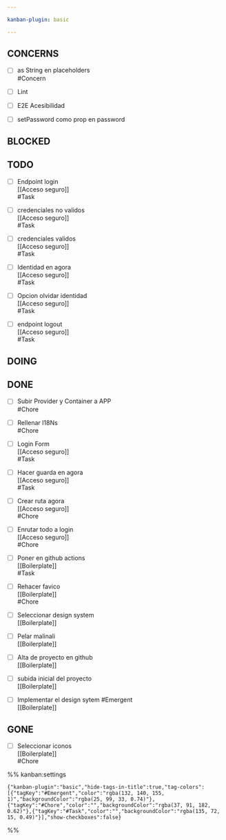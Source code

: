 ```yaml
---

kanban-plugin: basic

---
```


## CONCERNS

- [ ] as String en placeholders<br>#Concern
- [ ] Lint
- [ ] E2E Acesibilidad
- [ ] setPassword como prop en password


## BLOCKED



## TODO

- [ ] Endpoint login<br>[[Acceso seguro]]<br>#Task
- [ ] credenciales no validos<br>[[Acceso seguro]]<br>#Task
- [ ] credenciales validos<br>[[Acceso seguro]]<br>#Task
- [ ] Identidad en agora<br>[[Acceso seguro]]<br>#Task
- [ ] Opcion olvidar identidad<br>[[Acceso seguro]]<br>#Task
- [ ] endpoint logout<br>[[Acceso seguro]]<br>#Task


## DOING



## DONE

- [ ] Subir Provider y Container a APP<br>#Chore
- [ ] Rellenar I18Ns<br>#Chore
- [ ] Login Form<br>[[Acceso seguro]]<br>#Task
- [ ] Hacer guarda en agora<br>[[Acceso seguro]]<br>#Task
- [ ] Crear ruta agora<br>[[Acceso seguro]]<br>#Chore
- [ ] Enrutar todo a login<br>[[Acceso seguro]]<br>#Chore
- [ ] Poner en github actions<br>[[Boilerplate]]<br>#Task
- [ ] Rehacer favico<br>[[Boilerplate]]<br>#Chore
- [ ] Seleccionar design system<br>[[Boilerplate]]
- [ ] Pelar malinali<br>[[Boilerplate]]
- [ ] Alta de proyecto en github<br>[[Boilerplate]]
- [ ] subida inicial del proyecto<br>[[Boilerplate]]
- [ ] Implementar el design sytem #Emergent <br>[[Boilerplate]]


## GONE

- [ ] Seleccionar iconos<br>[[Boilerplate]]<br>#Chore




%% kanban:settings
```
{"kanban-plugin":"basic","hide-tags-in-title":true,"tag-colors":[{"tagKey":"#Emergent","color":"rgba(132, 140, 155, 1)","backgroundColor":"rgba(25, 99, 33, 0.74)"},{"tagKey":"#Chore","color":"","backgroundColor":"rgba(37, 91, 182, 0.62)"},{"tagKey":"#Task","color":"","backgroundColor":"rgba(135, 72, 15, 0.49)"}],"show-checkboxes":false}
```
%%